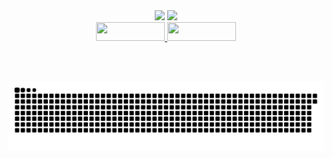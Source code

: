 <!-- ## <a href="https://github.com/EliasMenezesJr" style="outline: none;"> Olá! Eu sou o Elias</a>


<div  >
  <p>- 🔭 Hoje trabalho com Gestão de Sistema SUAS</p>
  <p>- 🌱 Estudando front-end e back-end</p>
</div> 

</br> -->

<div align="center">
<!--     -->

  <img height="180em" src="https://github-readme-stats.vercel.app/api?username=EliasMenezesJr&show_icons=true&theme=merko&include_all_commits=true&count_private=true"/>
  <img height="180em"  src="https://github-readme-stats.vercel.app/api/top-langs/?username=EliasMenezesJr&layout=compact&langs_count=7&theme=merko"/> 
</div>  



<!-- <div style="display: grid;" align="center">

<br>

  <p>
    <img align="center" alt="Elias-HTML" height="30" width="110" src="https://img.shields.io/badge/HTML5-E34F26?style=for-the-badge&logo=html5&logoColor=white">
    <img align="center" alt="Elias-Js" height="30" width="110" src="https://img.shields.io/badge/JavaScript-F7DF1E?style=for-the-badge&logo=javascript&logoColor=black">
      <img align="center" alt="Elias-Ts" height="30" width="40" src="https://raw.githubusercontent.com/devicons/devicon/master/icons/typescript/typescript-plain.svg">
    <img align="center" alt="Elias-React" height="30" width="40" src="https://raw.githubusercontent.com/devicons/devicon/master/icons/react/react-original.svg">
    <img align="center" alt="EliasJr-node.js" height="30" width="110" src="https://img.shields.io/badge/Node.js-43853D?style=for-the-badge&logo=node.js&logoColor=white">
    
  <p>
  
  <p>
    <img align="center" alt="Elias-CSS" height="30"  width="110" src="https://img.shields.io/badge/CSS3-1572B6?style=for-the-badge&logo=css3&logoColor=white">
    <img align="center" alt="EliasJr-scss" height="30" width="110" src="https://img.shields.io/badge/Sass-CC6699?style=for-the-badge&logo=sass&logoColor=white">
    <img align="center" alt="EliasJr-cplus" height="30" width="110" src="https://img.shields.io/badge/C%2B%2B-00599C?style=for-the-badge&logo=c%2B%2B&logoColor=white">
  <p>

<!--   <img align="center" alt="Elias-Python" height="30" width="40" src="https://raw.githubusercontent.com/devicons/devicon/master/icons/python/python-original.svg">
  <img align="center" alt="Elias-Csharp" height="30" width="40" src="https://raw.githubusercontent.com/devicons/devicon/master/icons/csharp/csharp-original.svg">
  <img align="right" alt="Elias-pic" height="150" style="border-radius:50px;" src="https://media.discordapp.net/attachments/639956127056134178/890373478988013628/Publicacoes_Instagram_1_1.png?width=676&height=676"> 

</div> -->
  
 
 
<div align="center"> 

<!--   <a href="https://www.youtube.com/" target="_blank"><img src="https://img.shields.io/badge/YouTube-FF0000?style=for-the-badge&logo=youtube&logoColor=white" target="_blank"></a> --> 
  <a href="https://www.instagram.com/elias_menezes_jr/" target="_blank" >
    <img height="30" width="110" src="https://img.shields.io/badge/-Instagram-%23E4405F?style=for-the-badge&logo=instagram&logoColor=white" target="_blank">
  </a>
  <a href="https://www.linkedin.com/in/elias-menezes-jr/" target="_blank">
    <img height="30" width="110" src="https://img.shields.io/badge/-LinkedIn-%230077B5?style=for-the-badge&logo=linkedin&logoColor=white" target="_blank">
    </a> 
 
<!--   <div>  
  <h4 align="center"> Visitantes </h4>
  <img align="center" src="https://profile-counter.glitch.me/EliasMenezesJr/count.svg">
   </div>  -->
 </br></br>

  ![Snake animation](https://github.com/EliasMenezesJr/EliasMenezesJr/blob/output/github-contribution-grid-snake.svg)
 
</div>
